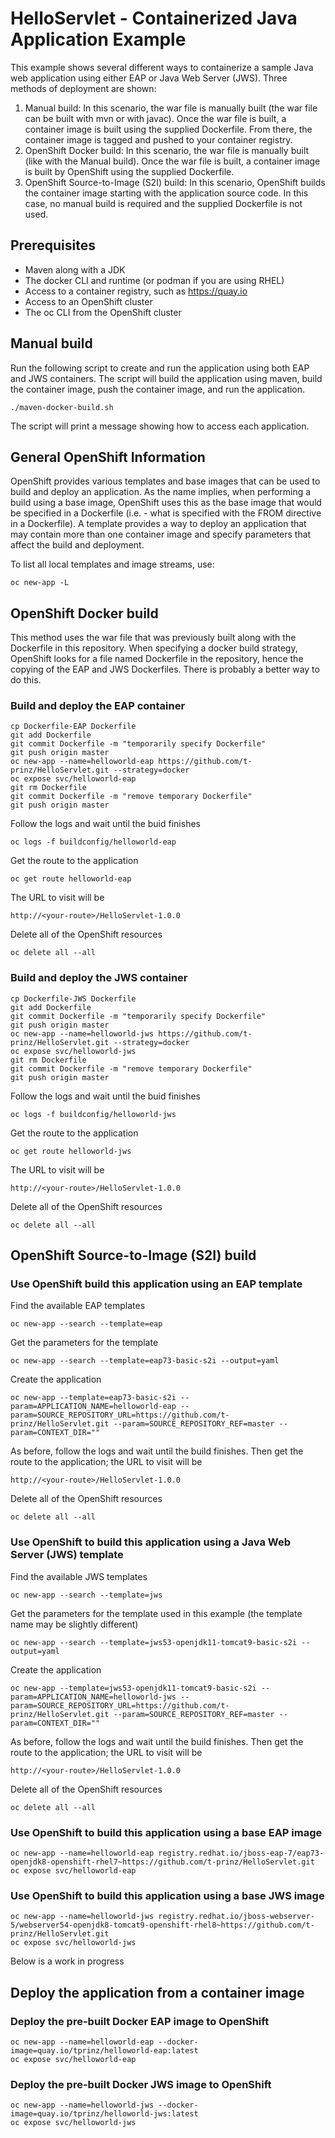 # HelloServlet - Containerized Java Application Example

This example shows several different ways to containerize a sample Java web application using either EAP or Java Web Server (JWS).  Three methods of deployment are shown:

1.  Manual build:  In this scenario, the war file is manually built (the war file can be built with mvn or with javac).  Once the war file is built, a container image is built using the supplied Dockerfile.  From there, the container image is tagged and pushed to your container registry.
2.  OpenShift Docker build:  In this scenario, the war file is manually built (like with the Manual build).  Once the war file is built, a container image is built by OpenShift using the supplied Dockerfile.  
3.  OpenShift Source-to-Image (S2I) build:  In this scenario, OpenShift builds the container image starting with the application source code.  In this case, no manual build is required and the supplied Dockerfile is not used.

## Prerequisites

* Maven along with a JDK
* The docker CLI and runtime (or podman if you are using RHEL)
* Access to a container registry, such as https://quay.io
* Access to an OpenShift cluster
* The oc CLI from the OpenShift cluster

## Manual build

Run the following script to create and run the application using both EAP and JWS containers.  The script will build the application using maven, build the container image, push the container image, and run the application.

`./maven-docker-build.sh`

The script will print a message showing how to access each application.

## General OpenShift Information

OpenShift provides various templates and base images that can be used to build and deploy an application.  As the name implies, when performing a build using a base image, OpenShift uses this as the base image that would be specified in a Dockerfile (i.e. - what is specified with the FROM directive in a Dockerfile).  A template provides a way to deploy an application that may contain more than one container image and specify parameters that affect the build and deployment.

To list all local templates and image streams, use:

`oc new-app -L`

## OpenShift Docker build

This method uses the war file that was previously built along with the Dockerfile in this repository.  When specifying a docker build strategy, OpenShift looks for a file named Dockerfile in the repository, hence the copying of the EAP and JWS Dockerfiles.  There is probably a better way to do this.

### Build and deploy the EAP container

    cp Dockerfile-EAP Dockerfile
    git add Dockerfile
    git commit Dockerfile -m "temporarily specify Dockerfile"
    git push origin master
    oc new-app --name=helloworld-eap https://github.com/t-prinz/HelloServlet.git --strategy=docker
    oc expose svc/helloworld-eap
    git rm Dockerfile
    git commit Dockerfile -m "remove temporary Dockerfile"
    git push origin master

Follow the logs and wait until the buid finishes

`oc logs -f buildconfig/helloworld-eap`

Get the route to the application

`oc get route helloworld-eap`

The URL to visit will be

    http://<your-route>/HelloServlet-1.0.0

Delete all of the OpenShift resources

`oc delete all --all`

### Build and deploy the JWS container

    cp Dockerfile-JWS Dockerfile
    git add Dockerfile
    git commit Dockerfile -m "temporarily specify Dockerfile"
    git push origin master
    oc new-app --name=helloworld-jws https://github.com/t-prinz/HelloServlet.git --strategy=docker
    oc expose svc/helloworld-jws
    git rm Dockerfile
    git commit Dockerfile -m "remove temporary Dockerfile"
    git push origin master

Follow the logs and wait until the buid finishes

`oc logs -f buildconfig/helloworld-jws`

Get the route to the application

`oc get route helloworld-jws`

The URL to visit will be

    http://<your-route>/HelloServlet-1.0.0

Delete all of the OpenShift resources

`oc delete all --all`

## OpenShift Source-to-Image (S2I) build

### Use OpenShift build this application using an EAP template

Find the available EAP templates

`oc new-app --search --template=eap`

Get the parameters for the template

`oc new-app --search --template=eap73-basic-s2i --output=yaml`

Create the application

`oc new-app --template=eap73-basic-s2i --param=APPLICATION_NAME=helloworld-eap --param=SOURCE_REPOSITORY_URL=https://github.com/t-prinz/HelloServlet.git --param=SOURCE_REPOSITORY_REF=master --param=CONTEXT_DIR=""`

As before, follow the logs and wait until the build finishes.  Then get the route to the application; the URL to visit will be

    http://<your-route>/HelloServlet-1.0.0

Delete all of the OpenShift resources

`oc delete all --all`

### Use OpenShift to build this application using a Java Web Server (JWS) template

Find the available JWS templates

`oc new-app --search --template=jws`

Get the parameters for the template used in this example (the template name may be slightly different)

`oc new-app --search --template=jws53-openjdk11-tomcat9-basic-s2i --output=yaml`

Create the application

`oc new-app --template=jws53-openjdk11-tomcat9-basic-s2i --param=APPLICATION_NAME=helloworld-jws --param=SOURCE_REPOSITORY_URL=https://github.com/t-prinz/HelloServlet.git --param=SOURCE_REPOSITORY_REF=master --param=CONTEXT_DIR=""`

As before, follow the logs and wait until the build finishes.  Then get the route to the application; the URL to visit will be

    http://<your-route>/HelloServlet-1.0.0

Delete all of the OpenShift resources

`oc delete all --all`

### Use OpenShift to build this application using a base EAP image

    oc new-app --name=helloworld-eap registry.redhat.io/jboss-eap-7/eap73-openjdk8-openshift-rhel7~https://github.com/t-prinz/HelloServlet.git
    oc expose svc/helloworld-eap

### Use OpenShift to build this application using a base JWS image

    oc new-app --name=helloworld-jws registry.redhat.io/jboss-webserver-5/webserver54-openjdk8-tomcat9-openshift-rhel8~https://github.com/t-prinz/HelloServlet.git
    oc expose svc/helloworld-jws

Below is a work in progress

## Deploy the application from a container image

### Deploy the pre-built Docker EAP image to OpenShift

    oc new-app --name=helloworld-eap --docker-image=quay.io/tprinz/helloworld-eap:latest
    oc expose svc/helloworld-eap

### Deploy the pre-built Docker JWS image to OpenShift

    oc new-app --name=helloworld-jws --docker-image=quay.io/tprinz/helloworld-jws:latest
    oc expose svc/helloworld-jws
